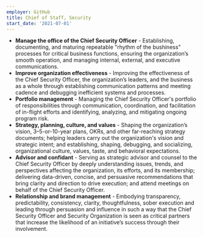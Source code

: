 ```yaml
---
employer: GitHub
title: Chief of Staff, Security
start_date: '2021-07-01'
---
```


* **Manage the office of the Chief Security Officer** - Establishing, documenting, and maturing repeatable "rhythm of the bushiness" processes for critical business functions, ensuring the organization’s smooth operation, and managing internal, external, and executive communications.
* **Improve organization effectiveness** - Improving the effectiveness of the Chief Security Officer, the organization’s leaders, and the business as a whole through establishing communication patterns and meeting cadence and debugging inefficient systems and processes.  
* **Portfolio management** - Managing the Chief Security Officer's portfolio of responsibilities through communication, coordination, and facilitation of in-flight efforts and identifying, analyzing, and mitigating ongoing program risk.
* **Strategy, planning, culture, and values** - Shaping the organization’s vision, 3–5-or-10-year plans, OKRs, and other far-reaching strategy documents; helping leaders carry out the organization's vision and strategic intent; and establishing, shaping, debugging, and socializing, organizational culture, values, taste, and behavioral expectations. 
* **Advisor and confidant** - Serving as strategic advisor and counsel to the Chief Security Officer by deeply understanding issues, trends, and perspectives affecting the organization, its efforts, and its membership; delivering data-driven, concise, and persuasive recommendations that bring clarity and direction to drive execution; and attend meetings on behalf of the Chief Security Officer.
* **Relationship and brand management** - Embodying transparency, predictability, consistency, clarity, thoughtfulness, sober execution and leading through persuasion and influence in such a way that the Chief Security Officer and Security Organization is seen as critical partners that increase the likelihood of an initiative’s success through their involvement.